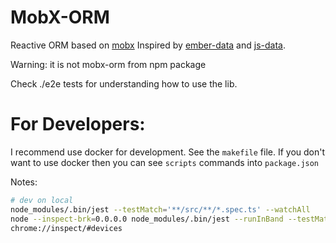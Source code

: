 MobX-ORM
===
Reactive ORM based on [mobx](https://github.com/mobxjs/mobx)
Inspired by [ember-data](https://github.com/emberjs/data) and [js-data](https://github.com/js-data/js-data).

Warning: it is not mobx-orm from npm package

Check ./e2e tests for understanding how to use the lib.


# For Developers:
I recommend use docker for development. See the `makefile` file.
If you don't want to use docker then you can see `scripts` commands into `package.json`

Notes:

```sh
# dev on local
node_modules/.bin/jest --testMatch='**/src/**/*.spec.ts' --watchAll
node --inspect-brk=0.0.0.0 node_modules/.bin/jest --runInBand --testMatch='**/src/**/local.spec.ts'
chrome://inspect/#devices

```
